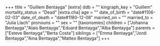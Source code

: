 +++
title = "Guillem Bentayga"
[extra]
ddb = ""
kingraph_key = "Guillem"
mortality_status = "Dead"
[extra.cha]
age = ""
date_of_birth = "date#1106-02-03"
date_of_death = "date#1180-12-08"
married_on = ""
married_to = "Julia Llach"
pronouns = ""
sex = ""
[taxonomies]
children = ["Johanna Bentayga","Alais Bentayga","Eduard Bentayga","Alba Bentayga"]
parents = ["Esteve Bentayga","Berta Costa"]
siblings = ["Emma Bentayga","Jordi Bentayga","Aina Bentayga","Matteo Bentayga"]
+++

